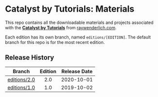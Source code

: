 # Catalyst by Tutorials: Materials


This repo contains all the downloadable materials and projects associated with the **[Catalyst by Tutorials](https://store.raywenderlich.com/products/catalyst-by-tutorials)** from [raywenderlich.com](https://www.raywenderlich.com).

Each edition has its own branch, named `editions/[EDITION]`. The default branch for this repo is for the most recent edition.

## Release History

| Branch                                                                           | Edition | Release Date |
| -------------------------------------------------------------------------------- |:-------:|:------------:|
| [editions/2.0](https://github.com/raywenderlich/cat-materials/tree/editions/2.0) | 2.0     | 2020-10-01   |
| [editions/1.0](https://github.com/raywenderlich/cat-materials/tree/editions/1.0) | 1.0     | 2019-10-02   |

